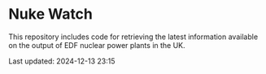 # Nuke Watch

This repository includes code for retrieving the latest information available on the output of EDF nuclear power plants in the UK.

Last updated: 2024-12-13 23:15